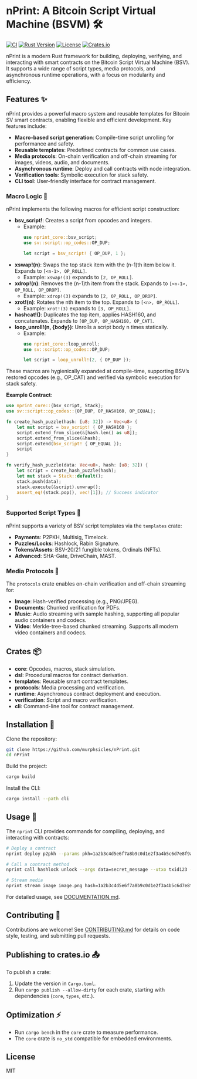# nPrint: A Bitcoin Script Virtual Machine (BSVM) 🛠️

[![CI](https://github.com/murphsicles/nPrint/actions/workflows/ci.yml/badge.svg)](https://github.com/murphsicles/nPrint/actions/workflows/ci.yml)
[![Rust Version](https://img.shields.io/badge/rust-1.81.0%2B-orange)](https://www.rust-lang.org)
[![License](https://img.shields.io/badge/license-MIT-blue)](https://opensource.org/licenses/MIT)
[![Crates.io](https://img.shields.io/crates/v/nprint-core)](https://crates.io/crates/nprint-core)

nPrint is a modern Rust framework for building, deploying, verifying, and interacting with smart contracts on the Bitcoin Script Virtual Machine (BSV). It supports a wide range of script types, media protocols, and asynchronous runtime operations, with a focus on modularity and efficiency.

## Features ✨
nPrint provides a powerful macro system and reusable templates for Bitcoin SV smart contracts, enabling flexible and efficient development. Key features include:

- **Macro-based script generation**: Compile-time script unrolling for performance and safety.
- **Reusable templates**: Predefined contracts for common use cases.
- **Media protocols**: On-chain verification and off-chain streaming for images, videos, audio, and documents.
- **Asynchronous runtime**: Deploy and call contracts with node integration.
- **Verification tools**: Symbolic execution for stack safety.
- **CLI tool**: User-friendly interface for contract management.

### Macro Logic 🧠
nPrint implements the following macros for efficient script construction:

- **bsv_script!**: Creates a script from opcodes and integers.
  - Example:
    ```rust
    use nprint_core::bsv_script;
    use sv::script::op_codes::OP_DUP;

    let script = bsv_script! { OP_DUP, 1 };
    ```
- **xswap!(n)**: Swaps the top stack item with the (n-1)th item below it. Expands to `[<n-1>, OP_ROLL]`.
  - Example: `xswap!(3)` expands to `[2, OP_ROLL]`.
- **xdrop!(n)**: Removes the (n-1)th item from the stack. Expands to `[<n-1>, OP_ROLL, OP_DROP]`.
  - Example: `xdrop!(3)` expands to `[2, OP_ROLL, OP_DROP]`.
- **xrot!(n)**: Rotates the nth item to the top. Expands to `[<n>, OP_ROLL]`.
  - Example: `xrot!(3)` expands to `[3, OP_ROLL]`.
- **hashcat!()**: Duplicates the top item, applies HASH160, and concatenates. Expands to `[OP_DUP, OP_HASH160, OP_CAT]`.
- **loop_unroll!(n, {body})**: Unrolls a script body n times statically.
  - Example:
    ```rust
    use nprint_core::loop_unroll;
    use sv::script::op_codes::OP_DUP;

    let script = loop_unroll!(2, { OP_DUP });
    ```

These macros are hygienically expanded at compile-time, supporting BSV’s restored opcodes (e.g., OP_CAT) and verified via symbolic execution for stack safety.

**Example Contract**:
```rust
use nprint_core::{bsv_script, Stack};
use sv::script::op_codes::{OP_DUP, OP_HASH160, OP_EQUAL};

fn create_hash_puzzle(hash: [u8; 32]) -> Vec<u8> {
    let mut script = bsv_script! { OP_HASH160 };
    script.extend_from_slice(&[hash.len() as u8]);
    script.extend_from_slice(&hash);
    script.extend(bsv_script! { OP_EQUAL });
    script
}

fn verify_hash_puzzle(data: Vec<u8>, hash: [u8; 32]) {
    let script = create_hash_puzzle(hash);
    let mut stack = Stack::default();
    stack.push(data);
    stack.execute(&script).unwrap();
    assert_eq!(stack.pop(), vec![1]); // Success indicator
}
```

### Supported Script Types 📜
nPrint supports a variety of BSV script templates via the `templates` crate:
- **Payments**: P2PKH, Multisig, Timelock.
- **Puzzles/Locks**: Hashlock, Rabin Signature.
- **Tokens/Assets**: BSV-20/21 fungible tokens, Ordinals (NFTs).
- **Advanced**: SHA-Gate, DriveChain, MAST.

### Media Protocols 🎥
The `protocols` crate enables on-chain verification and off-chain streaming for:
- **Image**: Hash-verified processing (e.g., PNG/JPEG).
- **Documents**: Chunked verification for PDFs.
- **Music**: Audio streaming with sample hashing, supporting all popular audio containers and codecs.
- **Video**: Merkle-tree-based chunked streaming. Supports all modern video containers and codecs.

## Crates 📦
- **core**: Opcodes, macros, stack simulation.
- **dsl**: Procedural macros for contract derivation.
- **templates**: Reusable smart contract templates.
- **protocols**: Media processing and verification.
- **runtime**: Asynchronous contract deployment and execution.
- **verification**: Script and macro verification.
- **cli**: Command-line tool for contract management.

## Installation 🔧
Clone the repository:
```bash
git clone https://github.com/murphsicles/nPrint.git
cd nPrint
```
Build the project:
```bash
cargo build
```
Install the CLI:
```bash
cargo install --path cli
```

## Usage 🚀
The `nprint` CLI provides commands for compiling, deploying, and interacting with contracts:
```bash
# Deploy a contract
nprint deploy p2pkh --params pkh=1a2b3c4d5e6f7a8b9c0d1e2f3a4b5c6d7e8f9a0b --node http://node.example.com

# Call a contract method
nprint call hashlock unlock --args data=secret_message --utxo txid123 --node http://node.example.com

# Stream media
nprint stream image image.png hash=1a2b3c4d5e6f7a8b9c0d1e2f3a4b5c6d7e8f9a0b1c2d3e4f5a6b7c8d9e0f1a2
```

For detailed usage, see [DOCUMENTATION.md](DOCUMENTATION.md).

## Contributing 🤝
Contributions are welcome! See [CONTRIBUTING.md](CONTRIBUTING.md) for details on code style, testing, and submitting pull requests.

## Publishing to crates.io 📤
To publish a crate:
1. Update the version in `Cargo.toml`.
2. Run `cargo publish --allow-dirty` for each crate, starting with dependencies (`core`, `types`, etc.).

## Optimization ⚡
- Run `cargo bench` in the `core` crate to measure performance.
- The `core` crate is `no_std` compatible for embedded environments.

## License
MIT
